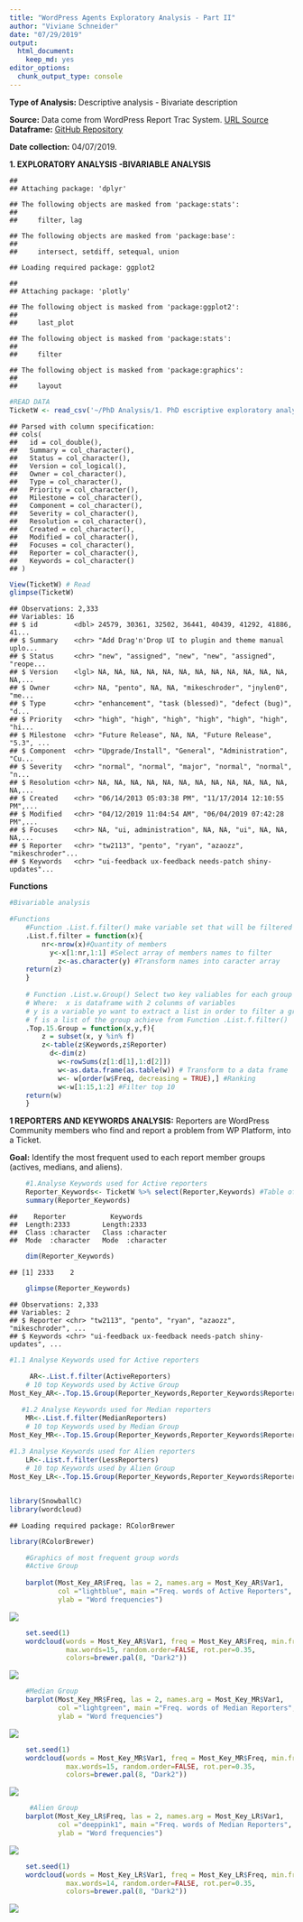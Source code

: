 ```yaml
---
title: "WordPress Agents Exploratory Analysis - Part II"
author: "Viviane Schneider"
date: "07/29/2019"
output: 
  html_document: 
    keep_md: yes
editor_options: 
  chunk_output_type: console
---
```

**Type of Analysis:** Descriptive analysis - Bivariate description

**Source:** Data come from WordPress Report Trac System.
[URL Source](https://core.trac.wordpress.org/query?status=accepted&status=assigned&status=new&status=reopened&status=reviewing&col=id&col=summary&col=status&col=owner&col=type&col=priority&col=milestone&col=component&col=version&col=severity&col=resolution&col=time&col=changetime&col=focuses&col=reporter&col=keywords&order=priority)
**Dataframe:** [GitHub Repository](https://raw.githubusercontent.com/vivianesch/CoherenceAnalysisWordPress/master/TicketW.csv)

**Date collection:** 04/07/2019.




**1. EXPLORATORY ANALYSIS -BIVARIABLE ANALYSIS** 


```
## 
## Attaching package: 'dplyr'
```

```
## The following objects are masked from 'package:stats':
## 
##     filter, lag
```

```
## The following objects are masked from 'package:base':
## 
##     intersect, setdiff, setequal, union
```

```
## Loading required package: ggplot2
```

```
## 
## Attaching package: 'plotly'
```

```
## The following object is masked from 'package:ggplot2':
## 
##     last_plot
```

```
## The following object is masked from 'package:stats':
## 
##     filter
```

```
## The following object is masked from 'package:graphics':
## 
##     layout
```



```r
#READ DATA
TicketW <- read_csv('~/PhD Analysis/1. PhD escriptive exploratory analysis/TicketW.csv')
```

```
## Parsed with column specification:
## cols(
##   id = col_double(),
##   Summary = col_character(),
##   Status = col_character(),
##   Version = col_logical(),
##   Owner = col_character(),
##   Type = col_character(),
##   Priority = col_character(),
##   Milestone = col_character(),
##   Component = col_character(),
##   Severity = col_character(),
##   Resolution = col_character(),
##   Created = col_character(),
##   Modified = col_character(),
##   Focuses = col_character(),
##   Reporter = col_character(),
##   Keywords = col_character()
## )
```

```r
View(TicketW) # Read 
glimpse(TicketW)
```

```
## Observations: 2,333
## Variables: 16
## $ id         <dbl> 24579, 30361, 32502, 36441, 40439, 41292, 41886, 41...
## $ Summary    <chr> "Add Drag'n'Drop UI to plugin and theme manual uplo...
## $ Status     <chr> "new", "assigned", "new", "new", "assigned", "reope...
## $ Version    <lgl> NA, NA, NA, NA, NA, NA, NA, NA, NA, NA, NA, NA, NA,...
## $ Owner      <chr> NA, "pento", NA, NA, "mikeschroder", "jnylen0", "me...
## $ Type       <chr> "enhancement", "task (blessed)", "defect (bug)", "d...
## $ Priority   <chr> "high", "high", "high", "high", "high", "high", "hi...
## $ Milestone  <chr> "Future Release", NA, NA, "Future Release", "5.3", ...
## $ Component  <chr> "Upgrade/Install", "General", "Administration", "Cu...
## $ Severity   <chr> "normal", "normal", "major", "normal", "normal", "n...
## $ Resolution <chr> NA, NA, NA, NA, NA, NA, NA, NA, NA, NA, NA, NA, NA,...
## $ Created    <chr> "06/14/2013 05:03:38 PM", "11/17/2014 12:10:55 PM",...
## $ Modified   <chr> "04/12/2019 11:04:54 AM", "06/04/2019 07:42:28 PM",...
## $ Focuses    <chr> NA, "ui, administration", NA, NA, "ui", NA, NA, NA,...
## $ Reporter   <chr> "tw2113", "pento", "ryan", "azaozz", "mikeschroder"...
## $ Keywords   <chr> "ui-feedback ux-feedback needs-patch shiny-updates"...
```






**Functions** 


```r
#Bivariable analysis

#Functions
    #Function .List.f.filter() make variable set that will be filtered
    .List.f.filter = function(x){
        nr<-nrow(x)#Quantity of members
          y<-x[1:nr,1:1] #Select array of members names to filter 
            z<-as.character(y) #Transform names into caracter array
    return(z)
    }
    
    # Function .List.w.Group() Select two key valiables for each group and return a list of inter-ralation of it
    # Where:  x is dataframe with 2 colunms of variables
    # y is a variable yo want to extract a list in order to filter a group
    # f is a list of the group achieve from Function .List.f.filter()
    .Top.15.Group = function(x,y,f){
        z = subset(x, y %in% f) 
        z<-table(z$Keywords,z$Reporter)
          d<-dim(z)
            w<-rowSums(z[1:d[1],1:d[2]])
            w<-as.data.frame(as.table(w)) # Transform to a data frame
            w<- w[order(w$Freq, decreasing = TRUE),] #Ranking
            w<-w[1:15,1:2] #Filter top 10
    return(w)
    }  
```


**1 REPORTERS AND KEYWORDS ANALYSIS:** Reporters are WordPress Community members who find and report a problem from WP Platform, into a Ticket.

**Goal:** Identify the most frequent used to each report member groups (actives, medians, and aliens).


```r
    #1.Analyse Keywords used for Active reporters
    Reporter_Keywords<- TicketW %>% select(Reporter,Keywords) #Table of Reporters and Keywords
    summary(Reporter_Keywords)
```

```
##    Reporter           Keywords        
##  Length:2333        Length:2333       
##  Class :character   Class :character  
##  Mode  :character   Mode  :character
```

```r
    dim(Reporter_Keywords)
```

```
## [1] 2333    2
```

```r
    glimpse(Reporter_Keywords)
```

```
## Observations: 2,333
## Variables: 2
## $ Reporter <chr> "tw2113", "pento", "ryan", "azaozz", "mikeschroder", ...
## $ Keywords <chr> "ui-feedback ux-feedback needs-patch shiny-updates", ...
```

```r
#1.1 Analyse Keywords used for Active reporters
 
     AR<-.List.f.filter(ActiveReporters)
    # 10 top Keywords used by Active Group
Most_Key_AR<-.Top.15.Group(Reporter_Keywords,Reporter_Keywords$Reporter,AR) 

   #1.2 Analyse Keywords used for Median reporters
    MR<-.List.f.filter(MedianReporters)
    # 10 top Keywords used by Median Group
Most_Key_MR<-.Top.15.Group(Reporter_Keywords,Reporter_Keywords$Reporter,MR) 
    
#1.3 Analyse Keywords used for Alien reporters
    LR<-.List.f.filter(LessReporters)
    # 10 top Keywords used by Alien Group 
Most_Key_LR<-.Top.15.Group(Reporter_Keywords,Reporter_Keywords$Reporter,LR) 


library(SnowballC)
library(wordcloud)
```

```
## Loading required package: RColorBrewer
```

```r
library(RColorBrewer)

    #Graphics of most frequent group words 
    #Active Group
  
    barplot(Most_Key_AR$Freq, las = 2, names.arg = Most_Key_AR$Var1,
            col ="lightblue", main ="Freq. words of Active Reporters",
            ylab = "Word frequencies")
```

![](2ExploratoryWP_Part_II_files/figure-html/Bi_a_Reporters-1.png)<!-- -->

```r
    set.seed(1)
    wordcloud(words = Most_Key_AR$Var1, freq = Most_Key_AR$Freq, min.freq = 1,
              max.words=15, random.order=FALSE, rot.per=0.35, 
              colors=brewer.pal(8, "Dark2"))
```

![](2ExploratoryWP_Part_II_files/figure-html/Bi_a_Reporters-2.png)<!-- -->

```r
    #Median Group
    barplot(Most_Key_MR$Freq, las = 2, names.arg = Most_Key_MR$Var1,
            col ="lightgreen", main ="Freq. words of Median Reporters",
            ylab = "Word frequencies")
```

![](2ExploratoryWP_Part_II_files/figure-html/Bi_a_Reporters-3.png)<!-- -->

```r
    set.seed(1)
    wordcloud(words = Most_Key_MR$Var1, freq = Most_Key_MR$Freq, min.freq = 1,
              max.words=15, random.order=FALSE, rot.per=0.35, 
              colors=brewer.pal(8, "Dark2"))
```

![](2ExploratoryWP_Part_II_files/figure-html/Bi_a_Reporters-4.png)<!-- -->

```r
     #Alien Group
    barplot(Most_Key_LR$Freq, las = 2, names.arg = Most_Key_LR$Var1,
            col ="deeppink1", main ="Freq. words of Median Reporters",
            ylab = "Word frequencies")
```

![](2ExploratoryWP_Part_II_files/figure-html/Bi_a_Reporters-5.png)<!-- -->

```r
    set.seed(1)
    wordcloud(words = Most_Key_LR$Var1, freq = Most_Key_LR$Freq, min.freq = 1,
              max.words=14, random.order=FALSE, rot.per=0.35, 
              colors=brewer.pal(8, "Dark2"))
```

![](2ExploratoryWP_Part_II_files/figure-html/Bi_a_Reporters-6.png)<!-- -->



